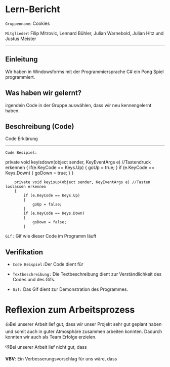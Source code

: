 # Lern-Bericht
`Gruppenname`: Cookies 

`Mitglieder`: Filip Mitrovic, Lennard Bühler, Julian Warnebold, Julian Hitz und Justus Meister

-----------------------------------------------------------------------------------------------------------------------------------------------------------------------
## Einleitung
Wir haben in Windowsforms mit der Programmiersprache C# ein Pong Spiel programmiert.


## Was haben wir gelernt?

irgendein Code in der Gruppe auswählen, dass wir neu kennengelernt haben.


## Beschreibung (Code)

 Code Erklärung


-----------------------------------------------------------------------------------------------------------------------------------------------------------------------
`Code Besipiel:`

 private void keyisdown(object sender, KeyEventArgs e) //Tastendruck erkennen
        {
            if(e.KeyCode == Keys.Up)
            {
                goUp = true;
            }
            if (e.KeyCode == Keys.Down)
            {
                goDown = true;
            }
        }

        private void keyisup(object sender, KeyEventArgs e) //Tasten loslassen erkennen
        {
            if (e.KeyCode == Keys.Up)
            {
                goUp = false;
            }
            if (e.KeyCode == Keys.Down)
            {
                goDown = false;
            }


`Gif:`
Gif wie dieser Code im Programm läuft



## Verifikation

* `Code Beispiel:`Der Code dient für

* `Textbeschreibung:` Die Textbeschreibung dient zur Verständlichkeit des Codes und des Gifs.

* `Gif:` Das Gif dient zur Demonstration des Programmes.

# Reflexion zum Arbeitsprozess


👍Bei unserer Arbeit lief gut, dass wir unser Projekt sehr gut geplant haben und somit auch in guter Atmosphäre zusammen arbeiten konnten. Dadurch konnten wir auch als Team Erfolge erzielen.


👎Bei unserer Arbeit lief nicht gut, dass


**VBV**: Ein Verbesserungsvorschlag für uns wäre, dass



